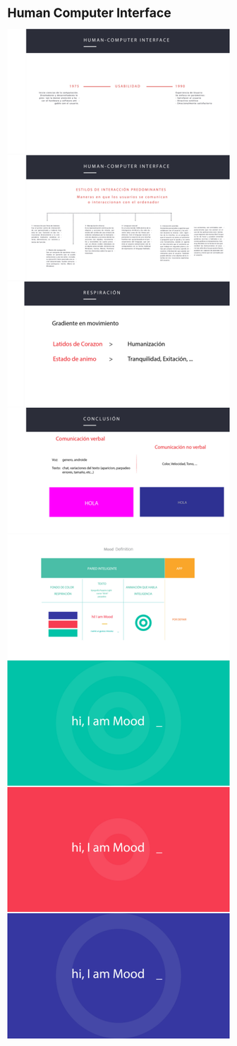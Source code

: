# Human Computer Interface

![](../../../../.gitbook/assets/shine-studies-hci-1-.jpg) ![](../../../../.gitbook/assets/shine-studies-hci-2-.jpg) ![](../../../../.gitbook/assets/shine-studies-hci-3-.jpg) ![](../../../../.gitbook/assets/shine-studies-hci-4-.jpg) ![](../../../../.gitbook/assets/shine-studies-hci-5-.jpg) ![](../../../../.gitbook/assets/shine-studies-hci-6-.jpg) ![](../../../../.gitbook/assets/shine-studies-hci-7-.jpg) ![](../../../../.gitbook/assets/shine-studies-hci-8-.jpg)


